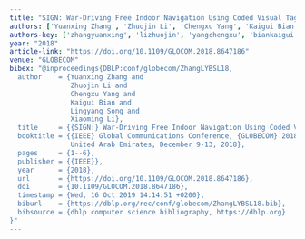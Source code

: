 ```yaml
---
title: "SIGN: War-Driving Free Indoor Navigation Using Coded Visual Tags"
authors: ['Yuanxing Zhang', 'Zhuojin Li', 'Chengxu Yang', 'Kaigui Bian', 'Lingyang Song', 'Xiaoming Li']
authors-key: ['zhangyuanxing', 'lizhuojin', 'yangchengxu', 'biankaigui', 'songlingyang', 'lixiaoming']
year: "2018"
article-link: "https://doi.org/10.1109/GLOCOM.2018.8647186"
venue: "GLOBECOM"
bibex: "@inproceedings{DBLP:conf/globecom/ZhangLYBSL18,
  author    = {Yuanxing Zhang and
               Zhuojin Li and
               Chengxu Yang and
               Kaigui Bian and
               Lingyang Song and
               Xiaoming Li},
  title     = {{SIGN:} War-Driving Free Indoor Navigation Using Coded Visual Tags},
  booktitle = {{IEEE} Global Communications Conference, {GLOBECOM} 2018, Abu Dhabi,
               United Arab Emirates, December 9-13, 2018},
  pages     = {1--6},
  publisher = {{IEEE}},
  year      = {2018},
  url       = {https://doi.org/10.1109/GLOCOM.2018.8647186},
  doi       = {10.1109/GLOCOM.2018.8647186},
  timestamp = {Wed, 16 Oct 2019 14:14:51 +0200},
  biburl    = {https://dblp.org/rec/conf/globecom/ZhangLYBSL18.bib},
  bibsource = {dblp computer science bibliography, https://dblp.org}
}"
---
```

